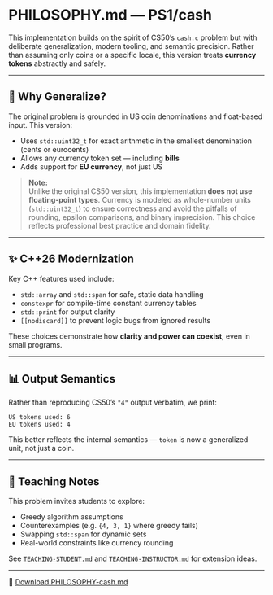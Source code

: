 # PHILOSOPHY.md — PS1/cash

This implementation builds on the spirit of CS50’s `cash.c` problem but with deliberate generalization, modern tooling, and semantic precision. Rather than assuming only coins or a specific locale, this version treats **currency tokens** abstractly and safely.

---

## 🧠 Why Generalize?

The original problem is grounded in US coin denominations and float-based input. This version:

- Uses `std::uint32_t` for exact arithmetic in the smallest denomination (cents or eurocents)
- Allows any currency token set — including **bills**
- Adds support for **EU currency**, not just US

> **Note:**  
> Unlike the original CS50 version, this implementation **does not use floating-point types**. Currency is modeled as whole-number units (`std::uint32_t`) to ensure correctness and avoid the pitfalls of rounding, epsilon comparisons, and binary imprecision. This choice reflects professional best practice and domain fidelity.

---

## ✨ C++26 Modernization

Key C++ features used include:

- `std::array` and `std::span` for safe, static data handling
- `constexpr` for compile-time constant currency tables
- `std::print` for output clarity
- `[[nodiscard]]` to prevent logic bugs from ignored results

These choices demonstrate how **clarity and power can coexist**, even in small programs.

---

## 📊 Output Semantics

Rather than reproducing CS50’s `"4"` output verbatim, we print:

```
US tokens used: 6
EU tokens used: 4
```

This better reflects the internal semantics — `token` is now a generalized unit, not just a coin.

---

## 🧭 Teaching Notes

This problem invites students to explore:

- Greedy algorithm assumptions
- Counterexamples (e.g. `{4, 3, 1}` where greedy fails)
- Swapping `std::span` for dynamic sets
- Real-world constraints like currency rounding

See [`TEACHING-STUDENT.md`](./TEACHING-STUDENT.md) and [`TEACHING-INSTRUCTOR.md`](./TEACHING-INSTRUCTOR.md) for extension ideas.

---

📎 [Download PHILOSOPHY-cash.md](sandbox:/mnt/data/PHILOSOPHY-cash.md)
